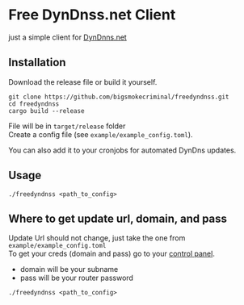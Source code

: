 # Free DynDnss.net Client

just a simple client for [DynDnns.net](https://dyndnss.net) 

## Installation

Download the release file or build it yourself.

```
git clone https://github.com/bigsmokecriminal/freedyndnss.git
cd freedyndnss
cargo build --release
```
File will be in `target/release` folder   
Create a config file (see `example/example_config.toml`).


You can also add it to your cronjobs for automated DynDns updates.

## Usage

```
./freedyndnss <path_to_config>
```

## Where to get update url, domain, and pass

Update Url should not change, just take the one from `example/example_config.toml`   
To get your creds (domain and pass) go to your [control panel](https://dyndnss.net/intern.php). 
- domain will be your subname
- pass will be your router password
```
./freedyndnss <path_to_config>
```

